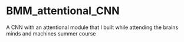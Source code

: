 # BMM_attentional_CNN
A CNN with an attentional module that I built while attending the brains minds and machines summer course
